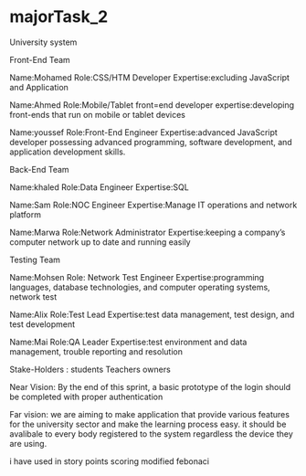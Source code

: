 # majorTask_2
University system

Front-End Team

Name:Mohamed Role:CSS/HTM Developer Expertise:excluding JavaScript and Application

Name:Ahmed Role:Mobile/Tablet front=end developer expertise:developing front-ends that  run on mobile or tablet devices

Name:youssef Role:Front-End Engineer Expertise:advanced JavaScript developer possessing advanced programming, software development, and application development skills.

Back-End Team

Name:khaled Role:Data Engineer Expertise:SQL

Name:Sam Role:NOC Engineer Expertise:Manage IT operations and network platform

Name:Marwa Role:Network Administrator Expertise:keeping a company’s computer network up to date and running easily

Testing Team

Name:Mohsen Role: Network Test Engineer Expertise:programming languages, database technologies, and computer operating systems, network test

Name:Alix Role:Test Lead Expertise:test data management, test design, and test development

Name:Mai Role:QA Leader Expertise:test environment and data management, trouble reporting and resolution

Stake-Holders :
students
Teachers
owners

Near Vision:
By the end of this sprint, a basic prototype of the login should be completed with proper authentication

Far vision:
we are aiming to make  application that provide various features for the university sector and make the learning process easy. it should be avalibale to every body registered to the system regardless the device they are using.




i have used in story points scoring modified febonaci
